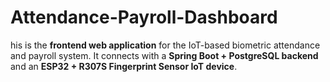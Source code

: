 # Attendance-Payroll-Dashboard
his is the **frontend web application** for the IoT-based biometric attendance and payroll system.   It connects with a **Spring Boot + PostgreSQL backend** and an **ESP32 + R307S Fingerprint Sensor IoT device**.
